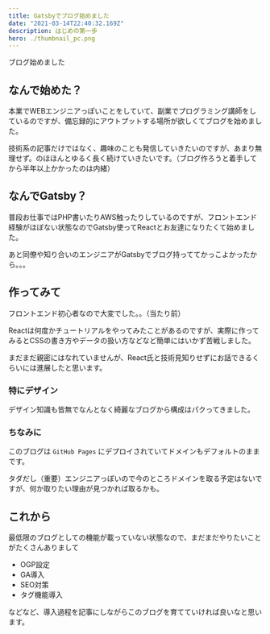 ```yaml
---
title: Gatsbyでブログ始めました
date: "2021-03-14T22:40:32.169Z"
description: はじめの第一歩
hero: ./thumbnail_pc.png
---
```


ブログ始めました

## なんで始めた？

本業でWEBエンジニアっぽいことをしていて、副業でプログラミング講師をしているのですが、備忘録的にアウトプットする場所が欲しくてブログを始めました。

技術系の記事だけではなく、趣味のことも発信していきたいのですが、あまり無理せず。のほほんとゆるく長く続けていきたいです。（ブログ作ろうと着手してから半年以上かかったのは内緒）

## なんでGatsby？

普段お仕事ではPHP書いたりAWS触ったりしているのですが、フロントエンド経験がほぼない状態なのでGatsby使ってReactとお友達になりたくて始めました。

あと同僚や知り合いのエンジニアがGatsbyでブログ持っててかっこよかったから。。。

## 作ってみて

フロントエンド初心者なので大変でした。。（当たり前）

Reactは何度かチュートリアルをやってみたことがあるのですが、実際に作ってみるとCSSの書き方やデータの扱い方などなど簡単にはいかず苦戦しました。

まだまだ親密にはなれていませんが、React氏と技術見知りせずにお話できるくらいには進展したと思います。

### 特にデザイン

デザイン知識も皆無でなんとなく綺麗なブログから構成はパクってきました。

### ちなみに

このブログは `GitHub Pages` にデプロイされていてドメインもデフォルトのままです。

タダだし（重要）エンジニアっぽいので今のところドメインを取る予定はないですが、何か取りたい理由が見つかれば取るかも。

## これから

最低限のブログとしての機能が載っていない状態なので、まだまだやりたいことがたくさんありまして

- OGP設定
- GA導入
- SEO対策
- タグ機能導入

などなど、導入過程を記事にしながらこのブログを育てていければ良いなと思います。
